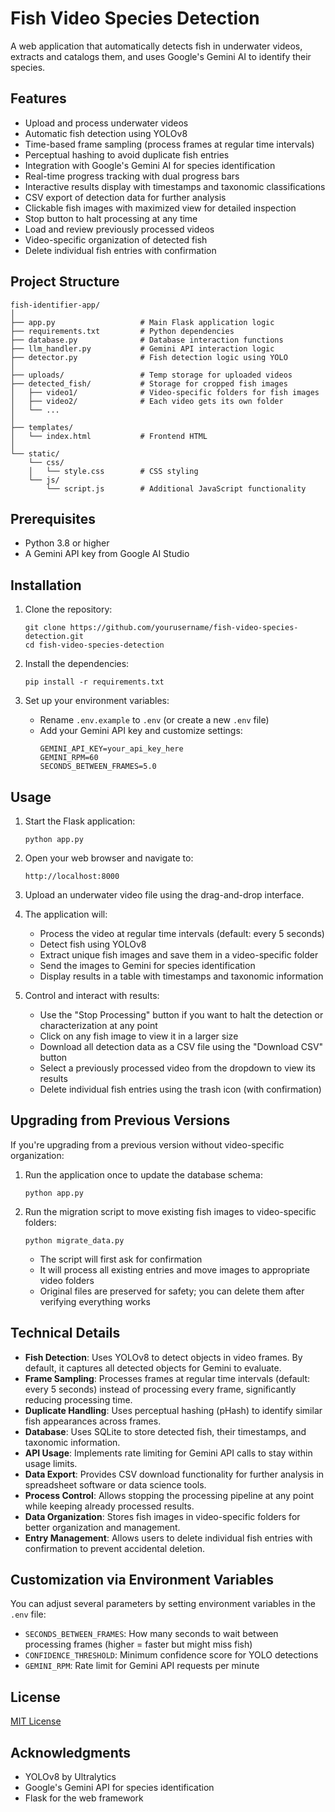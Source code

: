 # Fish Video Species Detection

A web application that automatically detects fish in underwater videos, extracts and catalogs them, and uses Google's Gemini AI to identify their species.

## Features

- Upload and process underwater videos
- Automatic fish detection using YOLOv8
- Time-based frame sampling (process frames at regular time intervals)
- Perceptual hashing to avoid duplicate fish entries
- Integration with Google's Gemini AI for species identification
- Real-time progress tracking with dual progress bars
- Interactive results display with timestamps and taxonomic classifications
- CSV export of detection data for further analysis
- Clickable fish images with maximized view for detailed inspection
- Stop button to halt processing at any time
- Load and review previously processed videos
- Video-specific organization of detected fish
- Delete individual fish entries with confirmation

## Project Structure

```
fish-identifier-app/
│
├── app.py                   # Main Flask application logic
├── requirements.txt         # Python dependencies
├── database.py              # Database interaction functions
├── llm_handler.py           # Gemini API interaction logic
├── detector.py              # Fish detection logic using YOLO
│
├── uploads/                 # Temp storage for uploaded videos
├── detected_fish/           # Storage for cropped fish images
│   ├── video1/              # Video-specific folders for fish images
│   ├── video2/              # Each video gets its own folder
│   └── ...                  
│
├── templates/
│   └── index.html           # Frontend HTML
│
└── static/
    └── css/
    │   └── style.css        # CSS styling
    └── js/
        └── script.js        # Additional JavaScript functionality
```

## Prerequisites

- Python 3.8 or higher
- A Gemini API key from Google AI Studio

## Installation

1. Clone the repository:
   ```
   git clone https://github.com/yourusername/fish-video-species-detection.git
   cd fish-video-species-detection
   ```

2. Install the dependencies:
   ```
   pip install -r requirements.txt
   ```

3. Set up your environment variables:
   - Rename `.env.example` to `.env` (or create a new `.env` file)
   - Add your Gemini API key and customize settings:
     ```
     GEMINI_API_KEY=your_api_key_here
     GEMINI_RPM=60
     SECONDS_BETWEEN_FRAMES=5.0
     ```

## Usage

1. Start the Flask application:
   ```
   python app.py
   ```

2. Open your web browser and navigate to:
   ```
   http://localhost:8000
   ```

3. Upload an underwater video file using the drag-and-drop interface.

4. The application will:
   - Process the video at regular time intervals (default: every 5 seconds)
   - Detect fish using YOLOv8
   - Extract unique fish images and save them in a video-specific folder
   - Send the images to Gemini for species identification
   - Display results in a table with timestamps and taxonomic information

5. Control and interact with results:
   - Use the "Stop Processing" button if you want to halt the detection or characterization at any point
   - Click on any fish image to view it in a larger size
   - Download all detection data as a CSV file using the "Download CSV" button
   - Select a previously processed video from the dropdown to view its results
   - Delete individual fish entries using the trash icon (with confirmation)

## Upgrading from Previous Versions

If you're upgrading from a previous version without video-specific organization:

1. Run the application once to update the database schema:
   ```
   python app.py
   ```

2. Run the migration script to move existing fish images to video-specific folders:
   ```
   python migrate_data.py
   ```
   - The script will first ask for confirmation
   - It will process all existing entries and move images to appropriate video folders
   - Original files are preserved for safety; you can delete them after verifying everything works

## Technical Details

- **Fish Detection**: Uses YOLOv8 to detect objects in video frames. By default, it captures all detected objects for Gemini to evaluate.
- **Frame Sampling**: Processes frames at regular time intervals (default: every 5 seconds) instead of processing every frame, significantly reducing processing time.
- **Duplicate Handling**: Uses perceptual hashing (pHash) to identify similar fish appearances across frames.
- **Database**: Uses SQLite to store detected fish, their timestamps, and taxonomic information.
- **API Usage**: Implements rate limiting for Gemini API calls to stay within usage limits.
- **Data Export**: Provides CSV download functionality for further analysis in spreadsheet software or data science tools.
- **Process Control**: Allows stopping the processing pipeline at any point while keeping already processed results.
- **Data Organization**: Stores fish images in video-specific folders for better organization and management.
- **Entry Management**: Allows users to delete individual fish entries with confirmation to prevent accidental deletion.

## Customization via Environment Variables

You can adjust several parameters by setting environment variables in the `.env` file:

- `SECONDS_BETWEEN_FRAMES`: How many seconds to wait between processing frames (higher = faster but might miss fish)
- `CONFIDENCE_THRESHOLD`: Minimum confidence score for YOLO detections
- `GEMINI_RPM`: Rate limit for Gemini API requests per minute

## License

[MIT License](LICENSE)

## Acknowledgments

- YOLOv8 by Ultralytics
- Google's Gemini API for species identification
- Flask for the web framework 